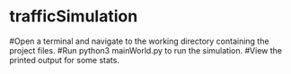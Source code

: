 # trafficSimulation

#Open a terminal and navigate to the working directory containing the project files.
#Run python3 mainWorld.py to run the simulation. 
#View the printed output for some stats. 
